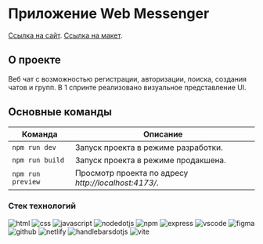 # Приложение Web Messenger

[Cсылка на сайт](https://serene-blancmange-308268.netlify.app).
[Cсылка на макет](https://studioit.online/figma/WebMsgUI.fig).

## О проекте

Веб чат с возможностью регистрации, авторизации, поиска, создания чатов и групп.
В 1 спринте реализовано визуальное представление UI.

## Основные команды

| Команда | Описание |
| --- | --- |
| `npm run dev` | Запуск проекта в режиме разработки.|
| `npm run build` | Запуск проекта в режиме продакшена. |
| `npm run preview` | Просмотр проекта по адресу *http://localhost:4173/*. |

### Стек технологий
![html](https://img.shields.io/badge/HTML_5-073502?style=for-the-badge&logo=html5&labelColor=3d3f3d)
![css](https://img.shields.io/badge/CSS_3-073502?style=for-the-badge&logo=css3&labelColor=3d3f3d)
![javascript](https://img.shields.io/badge/javascript-073502?style=for-the-badge&logo=javascript&labelColor=3d3f3d)
![nodedotjs](https://img.shields.io/badge/node.js-073502?style=for-the-badge&logo=nodedotjs&labelColor=3d3f3d)
![npm](https://img.shields.io/badge/npm-073502?style=for-the-badge&logo=npm&labelColor=3d3f3d)
![express](https://img.shields.io/badge/express.js-073502?style=for-the-badge&logo=express&labelColor=3d3f3d)
![vscode](https://img.shields.io/badge/vscode-073502?style=for-the-badge&logo=visualstudiocode&labelColor=3d3f3d)
![figma](https://img.shields.io/badge/figma-073502?style=for-the-badge&logo=figma&labelColor=3d3f3d)
![github](https://img.shields.io/badge/github-073502?style=for-the-badge&logo=github&labelColor=3d3f3d)
![netlify](https://img.shields.io/badge/netlify-072f13?style=for-the-badge&logo=netlify&labelColor=3d3f3d)
![handlebarsdotjs](https://img.shields.io/badge/handlebarsdotjs-072f13?style=for-the-badge&logo=handlebarsdotjs&labelColor=3d3f3d)
![vite](https://img.shields.io/badge/vite-072f13?style=for-the-badge&logo=vite&labelColor=3d3f3d)

